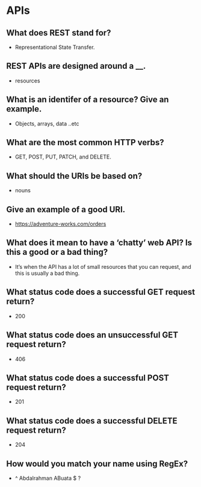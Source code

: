 # APIs
## What does REST stand for?
* Representational State Transfer.

 

## REST APIs are designed around a __.
* resources

 

## What is an identifer of a resource? Give an example.
* Objects, arrays, data ..etc

 

## What are the most common HTTP verbs?
* GET, POST, PUT, PATCH, and DELETE.

 

## What should the URIs be based on?
* nouns

 

## Give an example of a good URI.
* https://adventure-works.com/orders

 

## What does it mean to have a ‘chatty’ web API? Is this a good or a bad thing?
* It’s when the API has a lot of small resources that you can request, and this is usually a bad thing.

 

## What status code does a successful GET request return?
* 200

 

## What status code does an unsuccessful GET request return?
* 406

 

## What status code does a successful POST request return?
* 201

 

## What status code does a successful DELETE request return?
* 204

 

## How would you match your name using RegEx?
* ^ Abdalrahman ABuata $ ? 
